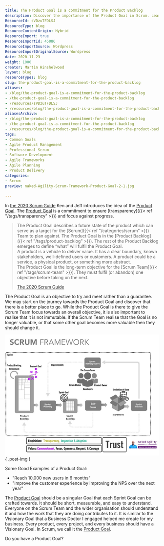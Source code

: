 ```yaml
---
title: The Product Goal is a commitment for the Product Backlog
description: Discover the importance of the Product Goal in Scrum. Learn how it drives focus and transparency for your team’s success. Is your Product Goal defined?
ResourceId: sVDzuTFDLSJ
ResourceType: blog
ResourceContentOrigin: Hybrid
ResourceImport: true
ResourceImportId: 45086
ResourceImportSource: Wordpress
ResourceImportOriginalSource: Wordpress
date: 2020-11-23
weight: 1000
creator: Martin Hinshelwood
layout: blog
resourceTypes: blog
slug: the-product-goal-is-a-commitment-for-the-product-backlog
aliases:
- /blog/the-product-goal-is-a-commitment-for-the-product-backlog
- /the-product-goal-is-a-commitment-for-the-product-backlog
- /resources/sVDzuTFDLSJ
- /resources/blog/the-product-goal-is-a-commitment-for-the-product-backlog
aliasesArchive:
- /blog/the-product-goal-is-a-commitment-for-the-product-backlog
- /the-product-goal-is-a-commitment-for-the-product-backlog
- /resources/blog/the-product-goal-is-a-commitment-for-the-product-backlog
tags:
- Common Goals
- Agile Product Management
- Professional Scrum
- Software Development
- Agile Frameworks
- Agile Planning
- Product Delivery
categories:
- Scrum
preview: naked-Agility-Scrum-Framework-Product-Goal-2-1.jpg

---
```

In [the 2020 Scrum Guide](https://nkdagility.com/the-2020-scrum-guide/) Ken and Jeff introduces the idea of the [Product Goal](https://nkdagility.com/the-2020-scrum-guide/#commitment-product-goal). The [Product Goal](https://nkdagility.com/the-2020-scrum-guide/#commitment-product-goal) is a commitment to ensure [transparency]({{< ref "/tags/transparency" >}}) and focus against progress.

> The Product Goal describes a future state of the product which can serve as a target for the [Scrum]({{< ref "/categories/scrum" >}}) Team to plan against. The Product Goal is in the [Product Backlog]({{< ref "/tags/product-backlog" >}}). The rest of the Product Backlog emerges to define “what” will fulfil the Product Goal.  
> A product is a vehicle to deliver value. It has a clear boundary, known stakeholders, well-defined users or customers. A product could be a service, a physical product, or something more abstract.  
> The Product Goal is the long-term objective for the [Scrum Team]({{< ref "/tags/scrum-team" >}}). They must fulfil (or abandon) one objective before taking on the next.
>
> [The 2020 Scrum Guide](https://nkdagility.com/the-2020-scrum-guide/#commitment-product-goal)

The Product Goal is an objective to try and meet rather than a guarantee. We may start on the journey towards the Product Goal and discover that there is a better place to go. While the Product Goal is there to give the Scrum Team focus towards an overall objective, it is also important to realise that it is not immutable. If the Scrum Team realise that the Goal is no longer valuable, or that some other goal becomes more valuable then they should change it.

![](images/naked-Agility-Scrum-Framework-Product-Goal-920x720-1-2.jpg)
{ .post-img }

Some Good Examples of a Product Goal:

- "Reach 10,000 new users in 6 months"
- "Improve the customer experience by improving the NPS over the next year"

The [Product Goal](https://nkdagility.com/the-2020-scrum-guide/#commitment-product-goal) should be a singular Goal that each Sprint Goal can be crafted towards. It should be short, measurable, and easy to understand. Everyone on the Scrum Team and the wider organisation should understand it and how the work that they are doing contributes to it. It is similar to the Visionary Goal that a Business Doctor I engaged helped me create for my business. Every product, every project, and every business should have a Visionary Goal. In Scrum, we call it the [Product Goal](https://nkdagility.com/the-2020-scrum-guide/#commitment-product-goal).

Do you have a Product Goal?
